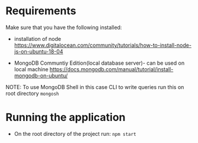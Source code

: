 # Requirements 

Make sure that you have the following installed:

- installation of node 
https://www.digitalocean.com/community/tutorials/how-to-install-node-js-on-ubuntu-18-04

- MongoDB Communtiy Edition(local database server)- can be used on local machine 
https://docs.mongodb.com/manual/tutorial/install-mongodb-on-ubuntu/

NOTE: To use MongoDB Shell in this case CLI to write queries run this on root directory `mongosh`

# Running the application 

- On the root directory of the project run: 
`npm start`
